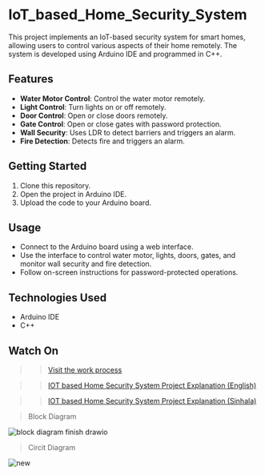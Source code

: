 # IoT_based_Home_Security_System

This project implements an IoT-based security system for smart homes, allowing users to control various aspects of their home remotely. The system is developed using Arduino IDE and programmed in C++.

## Features
- **Water Motor Control**: Control the water motor remotely.
- **Light Control**: Turn lights on or off remotely.
- **Door Control**: Open or close doors remotely.
- **Gate Control**: Open or close gates with password protection.
- **Wall Security**: Uses LDR to detect barriers and triggers an alarm.
- **Fire Detection**: Detects fire and triggers an alarm.

## Getting Started
1. Clone this repository.
2. Open the project in Arduino IDE.
3. Upload the code to your Arduino board.

## Usage
- Connect to the Arduino board using a web interface.
- Use the interface to control water motor, lights, doors, gates, and monitor wall security and fire detection.
- Follow on-screen instructions for password-protected operations.

## Technologies Used
- Arduino IDE
- C++

## Watch On
>> [Visit the work process](https://youtu.be/flMnCmxFvoE)

>>[IOT based Home Security System Project Explanation (English)](https://youtu.be/NKal_KJE3e4)

>>[IOT based Home Security System Project Explanation (Sinhala)](https://youtu.be/jmEIoR2qrOM)


> Block Diagram


![block diagram finish drawio](https://github.com/shammisk/IoT_based_Home_Security_System/assets/99946678/5037af39-e5e5-4e01-b72c-73d85f2522ec)


> Circit Diagram


![new](https://github.com/shammisk/IoT_based_Home_Security_System/assets/99946678/e289fc89-a7de-4547-9712-7c24b9b73e79)




